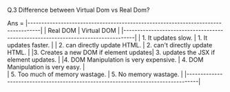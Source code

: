 Q.3 Difference between Virtual Dom vs Real Dom?

Ans =
|----------------------------------------------------------------------------------|
|            Real DOM                   |             Virtual DOM                  |
|----------------------------------------------------------------------------------|
|  1. It updates slow.                  |   1. It updates faster.                  |
|  2. can directly update HTML.         |   2. can't directly update HTML.         |
|3. Creates a new DOM if element updates| 3. updates the JSX if element updates.   |
|4. DOM Manipulation is very expensive. | 4. DOM Manipulation is very easy.        |   
| 5. Too much of memory wastage.        | 5. No memory wastage.                    |
|----------------------------------------------------------------------------------|
